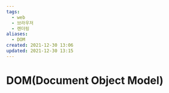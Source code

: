 ```yaml
---
tags:
  - web
  - 브라우저
  - 렌더링
aliases:
  - DOM
created: 2021-12-30 13:06
updated: 2021-12-30 13:15
---
```


# DOM(Document Object Model)
